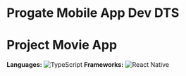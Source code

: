 # Progate Mobile App Dev DTS
# Project Movie App

**Languages:** ![TypeScript](https://img.shields.io/badge/TypeScript-4.5-blue)
**Frameworks:** ![React Native](https://img.shields.io/badge/React_Native-61DAFB?style=for-the-badge&logo=react&logoColor=white)
